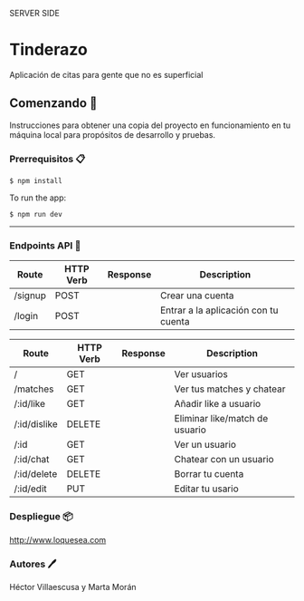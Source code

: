 SERVER SIDE
# Tinderazo
Aplicación de citas para gente que no es superficial
## Comenzando 🚀️
Instrucciones para obtener una copia del proyecto en funcionamiento en tu máquina local para propósitos de desarrollo y pruebas.
### Prerrequisitos 📋️
    $ npm install

To run the app:

    $ npm run dev
***
### Endpoints API 📍️

Route | HTTP Verb | Response | Description
| -- | -- | -- |-- |
/signup | POST | | Crear una cuenta
/login | POST | | Entrar a la aplicación con tu cuenta

Route | HTTP Verb | Response |Description
| -- | -- | -- |-- |
/| GET | |Ver usuarios
/matches| GET | |Ver tus matches y chatear |
/:id/like | GET | | Añadir like a usuario
/:id/dislike | DELETE | | Eliminar like/match de usuario
/:id | GET | |Ver un usuario
/:id/chat| GET | |Chatear con un usuario |
/:id/delete | DELETE | | Borrar tu cuenta
/:id/edit | PUT | |Editar tu usario


### Despliegue 📦️
<http://www.loquesea.com>

### Autores 🖊️
Héctor Villaescusa y Marta Morán
